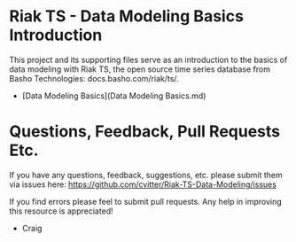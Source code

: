 # Riak TS - Data Modeling Basics Introduction

This project and its supporting files serve as an introduction to the basics of data modeling with Riak TS, the open source time series database from Basho Technologies: docs.basho.com/riak/ts/.


* [Data Modeling Basics](Data Modeling Basics.md)


# Questions, Feedback, Pull Requests Etc.

If you have any questions, feedback, suggestions, etc. please submit them via issues here: https://github.com/cvitter/Riak-TS-Data-Modeling/issues

If you find errors please feel to submit pull requests. Any help in improving this resource is appreciated!

- Craig

